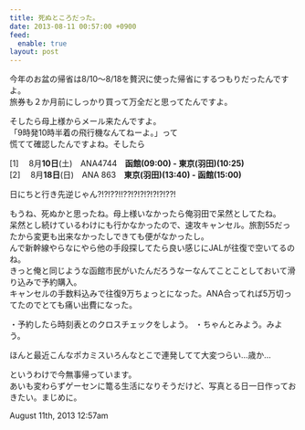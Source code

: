 ```yaml
---
title: 死ぬところだった。
date: 2013-08-11 00:57:00 +0900
feed:
  enable: true
layout: post
---
```

<p>      今年のお盆の帰省は8/10〜8/18を贅沢に使った帰省にするつもりだったんですよ。<br>      旅券も２か月前にしっかり買って万全だと思ってたんですよ。    </p>    <p>      そしたら母上様からメール来たんですよ。<br>      「9時発10時半着の飛行機なんてねーよ。」って<br>      慌てて確認したんですよね。そしたら    </p>    <p>      [1]　 8月<strong>10日</strong>(土)　ANA4744　<strong>函館(09:00) - 東京(羽田)(10:25)</strong><br>      [2]　 8月<strong>18日</strong>(日)　ANA 863　<strong>東京(羽田)(13:40) - 函館(15:00)</strong>    </p>    <p>日にちと行き先逆じゃん?!?!??!!??!?!?!?!?!?!??!</p>    <p>      もうね、死ぬかと思ったね。母上様いなかったら俺羽田で呆然としてたね。<br>      呆然とし続けているわけにも行かなかったので、速攻キャンセル。旅割55だったから変更も出来なかったしできても便がなかったし。<br>      んで新幹線やらなにやら他の手段探してたら良い感じにJALが往復で空いてるのね。<br>      きっと俺と同じような函館市民がいたんだろうなーなんてことことしておいて滑り込みで予約購入。<br>      キャンセルの手数料込みで往復9万ちょっとになった。ANA合ってれば5万切ってたのでとても痛い出費になった。    </p>    <p>      ・予約したら時刻表とのクロスチェックをしよう。 ・ちゃんとみよう。みよう。    </p>    <p>ほんと最近こんなポカミスいろんなとこで連発してて大変つらい…歳か…</p>    <p>      というわけで今無事帰っています。<br>      あいも変わらずゲーセンに篭る生活になりそうだけど、写真とる日一日作っておきたい。まじめに。    </p>    <div id="footer">      <span id="timestamp"> August 11th, 2013 12:57am </span>    </div>
